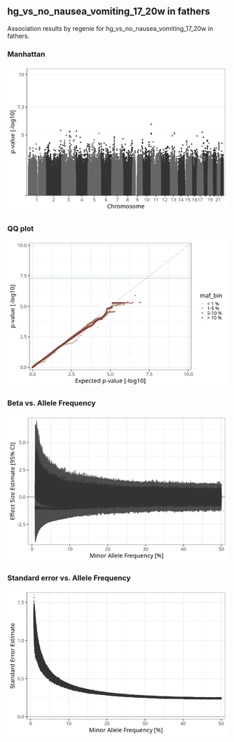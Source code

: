 ## hg_vs_no_nausea_vomiting_17_20w in fathers
Association results by regenie for hg_vs_no_nausea_vomiting_17_20w in fathers.
### Manhattan
![](figures/pop_fathers_pheno_hg_vs_no_nausea_vomiting_17_20w_mh.png)
### QQ plot
![](figures/pop_fathers_pheno_hg_vs_no_nausea_vomiting_17_20w_qq.png)
### Beta vs. Allele Frequency
![](figures/pop_fathers_pheno_hg_vs_no_nausea_vomiting_17_20w_beta_af.png)
### Standard error vs. Allele Frequency
![](figures/pop_fathers_pheno_hg_vs_no_nausea_vomiting_17_20w_se_af.png)
